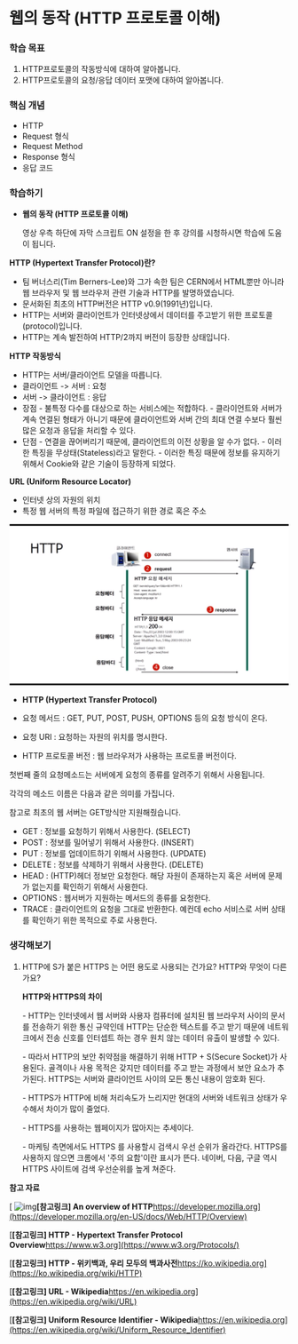 # 웹의 동작 (HTTP 프로토콜 이해)

### 학습 목표

1.  HTTP프로토콜의 작동방식에 대하여 알아봅니다.
2.  HTTP프로토콜의 요청/응답 데이터 포맷에 대하여 알아봅니다.


### 핵심 개념
- HTTP
- Request 형식
- Request Method
- Response 형식
- 응답 코드

### 학습하기

- **웹의 동작 (HTTP 프로토콜 이해)**

  영상 우측 하단에 자막 스크립트 ON 설정을 한 후 강의를 시청하시면 학습에 도움이 됩니다.

**HTTP (Hypertext Transfer Protocol)란?**

- 팀 버너스리(Tim Berners-Lee)와 그가 속한 팀은 CERN에서 HTML뿐만 아니라 웹 브라우저 및 웹 브라우저 관련 기술과 HTTP를 발명하였습니다.
- 문서화된 최초의 HTTP버전은 HTTP v0.9(1991년)입니다.
- HTTP는 서버와 클라이언트가 인터넷상에서 데이터를 주고받기 위한 프로토콜(protocol)입니다.
- HTTP는 계속 발전하여 HTTP/2까지 버전이 등장한 상태입니다.

 

**HTTP 작동방식**

- HTTP는 서버/클라이언트 모델을 따릅니다.
- 클라이언트 -> 서버 : 요청
- 서버 -> 클라이언트 : 응답
- 장점
\- 불특정 다수를 대상으로 하는 서비스에는 적합하다.
\- 클라이언트와 서버가 계속 연결된 형태가 아니기 때문에 클라이언트와 서버 간의 최대 연결 수보다 훨씬 많은 요청과 응답을 처리할 수 있다.
- 단점
\- 연결을 끊어버리기 때문에, 클라이언트의 이전 상황을 알 수가 없다.
\- 이러한 특징을 무상태(Stateless)라고 말한다.
\- 이러한 특징 때문에 정보를 유지하기 위해서 Cookie와 같은 기술이 등장하게 되었다.

 

**URL (Uniform Resource Locator)**

- 인터넷 상의 자원의 위치
- 특정 웹 서버의 특정 파일에 접근하기 위한 경로 혹은 주소

![2-1](https://github.com/namdh9011/web-boostcourse/blob/master/theory/1_%EC%9B%B9_%ED%94%84%EB%A1%9C%EA%B7%B8%EB%9E%98%EB%B0%8D_%EA%B8%B0%EC%B4%88/1_Web%EA%B0%9C%EB%B0%9C%EC%9D%98_%EC%9D%B4%ED%95%B4_FE_BE/image/2_2_HTTP.png)

- **HTTP (Hypertext Transfer Protocol)**

- 요청 메서드 : GET, PUT, POST, PUSH, OPTIONS 등의 요청 방식이 온다.
- 요청 URI : 요청하는 자원의 위치를 명시한다.
- HTTP 프로토콜 버전 : 웹 브라우저가 사용하는 프로토콜 버전이다.

첫번째 줄의 요청메소드는 서버에게 요청의 종류를 알려주기 위해서 사용됩니다.

각각의 메소드 이름은 다음과 같은 의미를 가집니다.

참고로 최초의 웹 서버는 GET방식만 지원해줬습니다.

- GET : 정보를 요청하기 위해서 사용한다. (SELECT)
- POST : 정보를 밀어넣기 위해서 사용한다. (INSERT)
- PUT : 정보를 업데이트하기 위해서 사용한다. (UPDATE)
- DELETE : 정보를 삭제하기 위해서 사용한다. (DELETE)
- HEAD : (HTTP)헤더 정보만 요청한다. 해당 자원이 존재하는지 혹은 서버에 문제가 없는지를 확인하기 위해서 사용한다.
- OPTIONS : 웹서버가 지원하는 메서드의 종류를 요청한다.
- TRACE : 클라이언트의 요청을 그대로 반환한다. 예컨데 echo 서비스로 서버 상태를 확인하기 위한 목적으로 주로 사용한다.



### 생각해보기

1. HTTP에 S가 붙은 HTTPS 는 어떤 용도로 사용되는 건가요? HTTP와 무엇이 다른가요?

   **HTTP와 HTTPS의 차이**

   \- HTTP는 인터넷에서 웹 서버와 사용자 컴퓨터에 설치된 웹 브라우저 사이의 문서를 전송하기 위한 통신 규약인데 HTTP는 단순한 텍스트를 주고 받기 때문에 네트워크에서 전송 신호를 인터셉트 하는 경우 원치 않는 데이터 유출이 발생할 수 있다.

   \- 따라서 HTTP의 보안 취약점을 해결하기 위해 HTTP + S(Secure Socket)가 사용된다. 골격이나 사용 목적은 갖지만 데이터를 주고 받는 과정에서 보안 요소가 추가된다. HTTPS는 서버와 클라이언트 사이의 모든 통신 내용이 암호화 된다.

   \- HTTPS가 HTTP에 비해 처리속도가 느리지만 현대의 서버와 네트워크 상태가 우수해서 차이가 많이 줄었다.

   \- HTTPS를 사용하는 웹페이지가 많아지는 추세이다.

   \- 마케팅 측면에서도 HTTPS 를 사용할시 검색시 우선 순위가 올라간다. HTTPS를 사용하지 않으면 크롬에서 '주의 요함'이란 표시가 뜬다. 네이버, 다음, 구글 역시 HTTPS 사이트에 검색 우선순위를 높게 쳐준다.





**참고 자료**

[ ![img](https://cphinf.pstatic.net/mooc/20180105_152/1515082480601qXxHG_PNG/ol1bHkm0vhvUPGgUJoCI.png?type=mfullfill_199_148)**[참고링크\] An overview of HTTP**https://developer.mozilla.org](https://developer.mozilla.org/en-US/docs/Web/HTTP/Overview)

[**[참고링크\] HTTP - Hypertext Transfer Protocol Overview**https://www.w3.org](https://www.w3.org/Protocols/)

[**[참고링크\] HTTP - 위키백과, 우리 모두의 백과사전**https://ko.wikipedia.org](https://ko.wikipedia.org/wiki/HTTP)

[**[참고링크\] URL - Wikipedia**https://en.wikipedia.org](https://en.wikipedia.org/wiki/URL)

[**[참고링크\] Uniform Resource Identifier - Wikipedia**https://en.wikipedia.org](https://en.wikipedia.org/wiki/Uniform_Resource_Identifier)